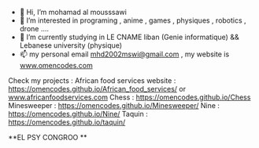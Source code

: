 - 👋 Hi, I’m mohamad al mousssawi
- 👀 I’m interested in programing , anime , games , physiques , robotics , drone ....
- 🌱 I’m currently studying in LE CNAME liban (Genie informatique) && Lebanese university (physique)
- 📫 my personal email mhd2002mswi@gmail.com , my website is www.omencodes.com

Check my projects :
  African food services website : https://omencodes.github.io/African_food_services/ or www.africanfoodservices.com
  Chess : https://omencodes.github.io/Chess  
  Minesweeper : https://omencodes.github.io/Minesweeper/
  Nine : https://omencodes.github.io/Nine/
  Taquin : https://omencodes.github.io/taquin/
  
  **EL PSY CONGROO **

